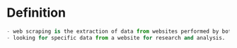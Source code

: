
# Definition
```python
- web scraping is the extraction of data from websites performed by bots known as web scraper.
- looking for specific data from a website for research and analysis.
```






























